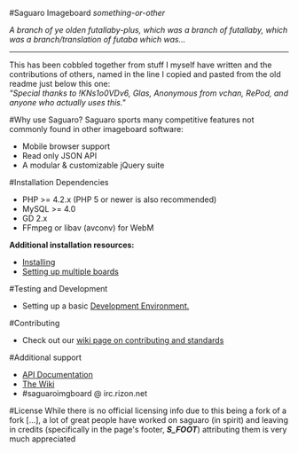 #Saguaro Imageboard
*something-or-other*    

*A branch of ye olden futallaby-plus, which was a branch of futallaby, which was a branch/translation of futaba which was...*

----

This has been cobbled together from stuff I myself have written and the contributions of others, named in the line I copied and pasted from the old readme just below this one:		
*"Special thanks to !KNs1o0VDv6, Glas, Anonymous from vchan, RePod, and anyone who actually uses this."*

#Why use Saguaro?
Saguaro sports many competitive features not commonly found in other imageboard software:
- Mobile browser support
- Read only JSON API
- A modular & customizable jQuery suite

#Installation Dependencies 
- PHP >= 4.2.x (PHP 5 or newer is also recommended)
- MySQL >= 4.0 
- GD 2.x
- FFmpeg or libav (avconv) for WebM 

**Additional installation resources:**
- [Installing](//github.com/spootTheLousy/saguaro/wiki/Installing)
- [Setting up multiple boards](//github.com/spootTheLousy/saguaro/wiki/Adding-multiple-boards)

#Testing and Development
- Setting up a basic [Development Environment.](//github.com/spootTheLousy/saguaro/wiki/Development-Environment)

#Contributing
- Check out our [wiki page on contributing and standards](//github.com/spootTheLousy/saguaro/wiki/Contributing)

#Additional support
- [API Documentation](//github.com/spootTheLousy/saguaro/wiki/API-Documentation) 
- [The Wiki](//github.com/spootTheLousy/saguaro/wiki)
- #saguaroimgboard @ irc.rizon.net

#License
While there is no official licensing info due to this being a fork of a fork [...], a lot of great people have worked on saguaro (in spirit) and leaving in credits (specifically in the page's footer, ***S_FOOT***) attributing them is very much appreciated
